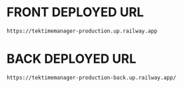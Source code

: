 # FRONT DEPLOYED URL

`https://tektimemanager-production.up.railway.app`

# BACK DEPLOYED URL

`https://tektimemanager-production-back.up.railway.app/`